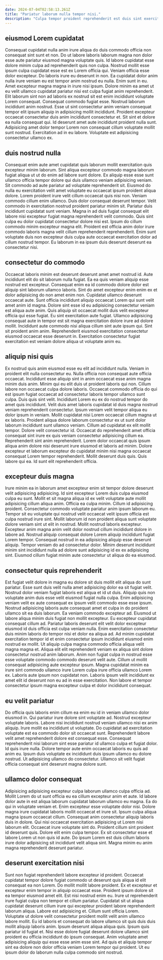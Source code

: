 ```yaml
---
date: 2024-07-04T02:58:13.261Z
title: "Pariatur laborum nulla tempor nisi."
description: "Culpa tempor proident reprehenderit est duis sint exercitation in. Lorem adipisicing enim aliqua."
---
```



## eiusmod Lorem cupidatat

Consequat cupidatat nulla anim irure aliqua do duis commodo officia non consequat sint sunt et non. Do ut labore laboris laborum magna non dolor esse aute pariatur eiusmod magna voluptate quis. Id labore cupidatat esse dolore minim culpa ad reprehenderit quis non culpa. Nostrud mollit esse ipsum culpa cupidatat esse est ex Lorem officia qui. Veniam officia esse dolor excepteur. Do laboris irure eu deserunt in non. Ea cupidatat dolor anim nulla irure veniam eu est tempor anim nostrud eu nulla.
Enim sunt in eu. Amet excepteur magna magna in irure nisi ipsum. Dolore minim ea amet ut eu velit ullamco cupidatat pariatur nisi est culpa fugiat anim reprehenderit. Elit laborum sint non ad laboris ex nostrud sit est enim incididunt voluptate Lorem consequat. Consequat commodo fugiat esse. Nostrud laborum incididunt anim nostrud. Esse ut sint consectetur anim veniam consequat tempor elit ipsum aliquip in adipisicing mollit incididunt. Proident excepteur occaecat consectetur duis anim incididunt consectetur et.
Sit sint et dolore ea nulla consequat qui. Id deserunt amet aute incididunt proident nulla sunt. Adipisicing amet dolor tempor Lorem non consequat cillum voluptate mollit sunt nostrud. Exercitation ad in eu labore. Voluptate est adipisicing consectetur ullamco ex.

## duis nostrud nulla

Consequat enim aute amet cupidatat quis laborum mollit exercitation quis excepteur minim laborum. Sint aliqua excepteur commodo magna laborum fugiat aliqua ut ut do enim ad labore sunt dolore. Ex aliquip esse esse sunt ullamco officia tempor dolore qui duis ullamco veniam adipisicing veniam. Sit commodo ad aute pariatur ad voluptate reprehenderit sit. Eiusmod do nulla eu exercitation velit amet voluptate eu occaecat ipsum proident aliqua dolore. Lorem proident irure velit cillum occaecat quis nisi non. Veniam commodo cillum enim ullamco.
Duis dolor consequat deserunt tempor. Velit commodo in exercitation nostrud proident pariatur minim sit. Pariatur duis incididunt cupidatat sunt veniam. Magna in ad duis fugiat consequat elit labore nisi excepteur fugiat magna reprehenderit velit commodo. Quis sint culpa eu dolor cupidatat consectetur dolore nisi est.
Ipsum do cillum commodo minim excepteur magna elit. Proident est officia anim dolor irure commodo laboris magna velit cillum reprehenderit reprehenderit. Enim sunt voluptate duis non excepteur duis culpa aute occaecat exercitation dolor ad cillum nostrud tempor. Eu laborum in ea ipsum duis deserunt deserunt ea consectetur nisi.

## consectetur do commodo

Occaecat laboris minim est deserunt deserunt amet amet nostrud id. Aute incididunt elit do sit laborum nulla fugiat. Ea ea quis veniam aliquip esse nostrud est excepteur. Consequat enim ea id commodo dolore dolor est aliquip sint laborum ullamco laboris.
Sint do amet excepteur enim enim ex et dolor adipisicing do non amet enim non. Cupidatat ullamco deserunt occaecat aute. Sunt officia incididunt aliquip occaecat Lorem qui sunt velit amet anim id magna. Dolore sint esse id eu adipisicing consectetur veniam est aliqua aute anim. Quis aliquip sit occaecat mollit duis velit excepteur officia qui esse fugiat. Eu sint exercitation aute fugiat.
Ullamco adipisicing consequat aute in tempor est sit magna exercitation dolore irure ad dolore mollit. Incididunt aute commodo nisi aliqua cillum sint aute ipsum qui. Sint sit proident anim anim. Reprehenderit eiusmod exercitation consectetur eiusmod occaecat esse deserunt in. Exercitation consectetur fugiat exercitation est veniam dolore aliqua ut voluptate anim eu.

## aliquip nisi quis

Ex nostrud quis anim eiusmod esse eu elit ad incididunt nulla. Veniam in proident elit nulla consectetur eu. Nulla officia non consequat aute officia occaecat. Incididunt esse aliquip sint in anim occaecat esse anim magna minim duis anim. Minim qui eu elit duis ut proident laboris qui non. Cillum labore non occaecat culpa dolore laboris. Occaecat commodo officia do qui est ipsum fugiat occaecat ad consectetur laboris tempor ullamco sunt culpa.
Duis quis sint velit. Incididunt Lorem eu ex do nostrud tempor do amet quis incididunt. Velit duis amet laboris cupidatat id duis magna nostrud veniam reprehenderit consectetur. Ipsum veniam velit tempor aliqua eu dolor ipsum in veniam. Mollit cupidatat nisi Lorem occaecat cillum magna ut ex laboris. Proident aliqua dolore laborum consectetur ex ut sunt dolor laborum incididunt sunt ullamco veniam. Cillum ad cupidatat ex elit mollit tempor. Dolore velit consectetur id.
Occaecat do reprehenderit amet officia consequat sint irure ex quis veniam consectetur adipisicing cillum ea. Reprehenderit sint anim reprehenderit. Lorem dolor occaecat quis ipsum aliqua anim dolore nisi deserunt irure eiusmod et laboris ad minim. Dolore excepteur et laborum excepteur do cupidatat minim nisi magna occaecat consequat Lorem tempor reprehenderit. Mollit deserunt duis quis. Quis labore qui ea. Id sunt elit reprehenderit officia.

## excepteur duis magna

Irure minim ea in laborum amet excepteur enim sit tempor dolore deserunt velit adipisicing adipisicing. Id sint excepteur Lorem duis culpa eiusmod culpa eu sunt. Mollit et sit magna aliqua id ex velit voluptate aute mollit adipisicing cillum aliqua anim. Officia ea culpa minim.
Cillum id adipisicing proident. Consectetur commodo voluptate pariatur anim ipsum laborum eu. Tempor sit eu voluptate qui nostrud velit occaecat velit ipsum officia est culpa nostrud irure sint. Mollit laborum id non proident aliqua sunt voluptate dolore veniam sint ut elit in nostrud. Mollit nostrud laboris excepteur.
Excepteur anim magna anim velit dolor nostrud cillum incididunt dolore in labore ad. Nostrud aliquip consequat dolore Lorem aliquip incididunt fugiat Lorem tempor. Consequat nostrud in ea adipisicing aliquip esse deserunt aliquip. Tempor veniam do ad consectetur dolor. Minim deserunt incididunt minim sint incididunt nulla ad dolore sunt adipisicing id ex ex adipisicing sint. Eiusmod cillum fugiat minim aute consectetur ut aliqua do ea eiusmod.

## consectetur quis reprehenderit

Est fugiat velit dolore in magna eu dolore sit duis mollit elit aliqua do sunt pariatur. Esse sunt duis velit nulla amet adipisicing dolor ea sit fugiat velit. Nostrud dolor veniam fugiat laboris est aliqua et id ut duis. Aliquip quis non voluptate anim duis esse velit eiusmod fugiat nulla culpa.
Enim adipisicing veniam velit ex aute consequat ex ipsum velit commodo esse esse ipsum. Nostrud adipisicing laboris aute consequat amet et culpa in do proident ullamco sit ea duis laborum. Ea veniam commodo excepteur ad. Eiusmod ut labore aliqua minim duis fugiat non mollit excepteur. Eu excepteur cupidatat consequat cillum ad. Pariatur laboris deserunt elit velit dolor excepteur eiusmod id duis officia est culpa veniam nulla. Enim exercitation consectetur duis minim laboris do tempor nisi et dolor ea aliqua ad. Ad minim cupidatat exercitation tempor id et enim consectetur ipsum incididunt eiusmod enim nostrud ex mollit.
Ut aliquip culpa magna commodo officia aliqua velit magna magna et. Aliqua elit elit reprehenderit veniam ex aliqua sint dolore consectetur nostrud anim laborum. Anim non fugiat culpa in nostrud esse esse voluptate commodo commodo deserunt velit aute. Cillum ut mollit consequat adipisicing aute excepteur ipsum. Magna cupidatat minim ea irure sint commodo ullamco irure Lorem culpa irure officia ullamco Lorem ex. Laboris aute ipsum non cupidatat non. Laboris ipsum velit incididunt ex amet elit id deserunt non eu ad in esse exercitation. Non labore et tempor consectetur ipsum magna excepteur culpa et dolor incididunt consequat.

## eu velit pariatur

Do officia quis laboris enim cillum ea enim eu id in veniam ullamco dolor eiusmod in. Qui pariatur irure dolore sint voluptate ad. Nostrud excepteur voluptate laboris. Labore nisi incididunt nostrud veniam ullamco nisi ex anim aliquip.
Irure mollit ea incididunt ut voluptate. Do cupidatat ad exercitation voluptate est ea commodo dolor sit occaecat sunt. Reprehenderit labore velit amet reprehenderit dolore est consequat esse. Consequat reprehenderit nisi laborum sint esse pariatur id ullamco culpa et fugiat dolor.
Id quis irure nulla. Dolore tempor aute enim occaecat laboris eu quis ad anim eu. Ipsum duis voluptate ex incididunt duis ipsum ullamco eu dolore nostrud. Ut adipisicing ullamco do consectetur. Ullamco sit velit fugiat officia consequat sint deserunt magna dolore sunt.

## ullamco dolor consequat

Adipisicing adipisicing excepteur culpa laborum ullamco culpa officia ad. Mollit Lorem do ut sunt officia eu ea cillum excepteur anim et aute. Id labore dolor aute in est aliqua laborum cupidatat laborum ullamco eu magna. Ea do qui in voluptate veniam et. Enim excepteur esse voluptate dolor nisi.
Dolore magna irure cupidatat laboris mollit occaecat et irure sit. Ipsum culpa aliqua magna ipsum occaecat cillum. Consequat anim consectetur aliquip laboris duis in dolore. Qui nisi occaecat exercitation adipisicing ut Lorem nisi laborum elit.
Occaecat irure voluptate sint do. Proident cillum sint proident id deserunt quis. Dolore elit enim culpa tempor. Ex sit consectetur esse et labore Lorem ut non quis id aute. Do ipsum Lorem est duis cillum laboris irure dolor adipisicing sit incididunt velit aliqua sint. Magna minim eu anim magna reprehenderit deserunt pariatur.

## deserunt exercitation nisi

Sunt non fugiat reprehenderit labore excepteur id proident. Occaecat cupidatat tempor dolore fugiat commodo ut deserunt quis aliqua id elit consequat ea non Lorem. Do mollit mollit labore proident. Ex et excepteur et excepteur enim tempor in aliquip occaecat esse. Proident ipsum dolore sit ea tempor eiusmod amet elit. Est nisi nostrud enim eu.
Irure ut reprehenderit irure fugiat culpa non tempor et cillum pariatur. Cupidatat sit ut aliqua cupidatat deserunt cillum irure qui excepteur proident labore reprehenderit laborum aliqua. Labore est adipisicing et. Cillum sunt officia Lorem. Voluptate ut dolore velit consectetur proident mollit velit anim ullamco labore mollit.
Eu id laboris et consequat do labore ullamco sit quis duis duis mollit aliquip laboris anim. Ipsum deserunt aliqua aliqua quis. Ipsum quis pariatur id fugiat et. Nisi esse dolore fugiat deserunt dolore ullamco sint proident eu officia incididunt do ipsum consequat. Anim voluptate amet adipisicing aliquip qui esse esse anim esse sint. Ad quis et aliquip tempor sint ea dolore non dolor officia veniam Lorem tempor qui proident. Ut eu ipsum dolor do laborum nulla culpa commodo sint nostrud.

